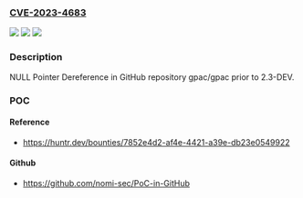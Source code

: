 ### [CVE-2023-4683](https://cve.mitre.org/cgi-bin/cvename.cgi?name=CVE-2023-4683)
![](https://img.shields.io/static/v1?label=Product&message=gpac%2Fgpac&color=blue)
![](https://img.shields.io/static/v1?label=Version&message=unspecified%3C%202.3-DEV%20&color=brighgreen)
![](https://img.shields.io/static/v1?label=Vulnerability&message=CWE-476%20NULL%20Pointer%20Dereference&color=brighgreen)

### Description

NULL Pointer Dereference in GitHub repository gpac/gpac prior to 2.3-DEV.

### POC

#### Reference
- https://huntr.dev/bounties/7852e4d2-af4e-4421-a39e-db23e0549922

#### Github
- https://github.com/nomi-sec/PoC-in-GitHub

